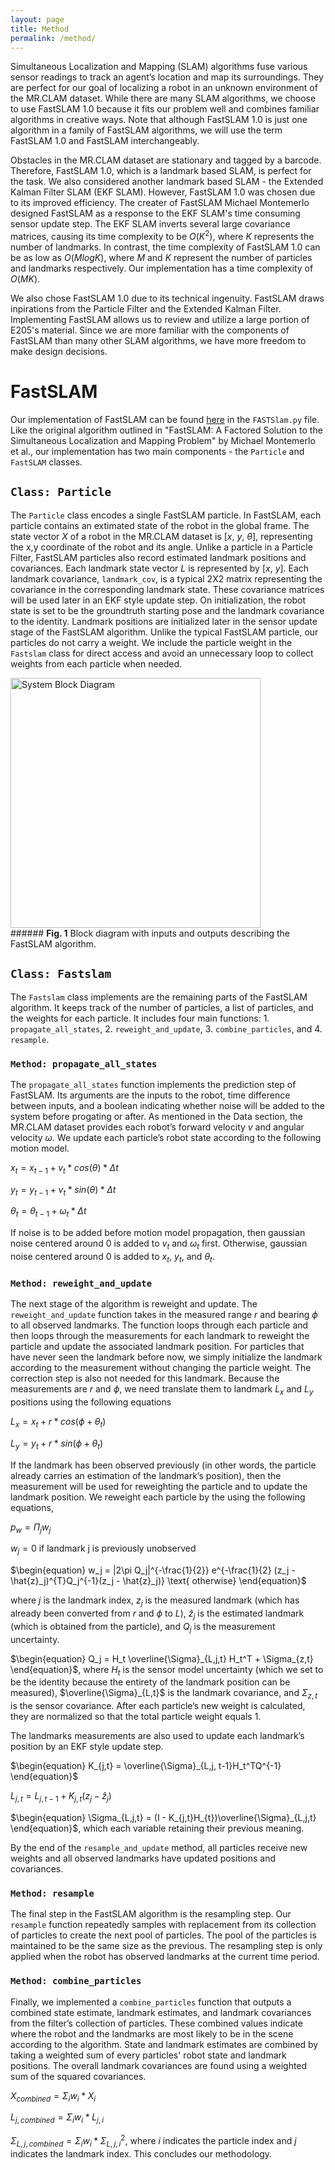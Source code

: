 ```yaml
---
layout: page
title: Method
permalink: /method/
---
```

Simultaneous Localization and Mapping (SLAM) algorithms fuse various sensor readings to track an agent’s location and map its surroundings. They are perfect for our goal of localizing a robot in an unknown environment of the MR.CLAM dataset. While there are many SLAM algorithms, we choose to use FastSLAM 1.0 because it fits our problem well and combines familiar algorithms in creative ways. Note that although FastSLAM 1.0 is just one algorithm in a family of FastSLAM algorithms, we will use the term FastSLAM 1.0 and FastSLAM interchangeably. 

Obstacles in the MR.CLAM dataset are stationary and tagged by a barcode. Therefore, FastSLAM 1.0, which is a landmark based SLAM, is perfect for the task. We also considered another landmark based SLAM - the Extended Kalman Filter SLAM (EKF SLAM). However, FastSLAM 1.0 was chosen due to its improved efficiency. The creater of FastSLAM Michael Montemerlo designed FastSLAM as a response to the EKF SLAM's time consuming sensor update step. The EKF SLAM inverts several large covariance matrices, causing its time complexity to be $O(K^2)$, where $K$ represents the number of landmarks. In contrast, the time complexity of FastSLAM 1.0 can be as low as $O(M log K)$, where $M$ and $K$ represent the number of particles and landmarks respectively. Our implementation has a time complexity of $O(MK)$. 

We also chose FastSLAM 1.0 due to its technical ingenuity. FastSLAM draws inpirations from the Particle Filter and the Extended Kalman Filter. Implementing FastSLAM allows us to review and utilize a large portion of E205's material. Since we are more familiar with the components of FastSLAM than many other SLAM algorithms, we have more freedom to make design decisions. 

# FastSLAM
Our implementation of FastSLAM can be found [here](https://github.com/echen4628/fastslam1/blob/main/FASTSlam.py) in the $\texttt{FASTSlam.py}$ file. Like the original algorithm outlined in "FastSLAM: A Factored Solution to the Simultaneous Localization and Mapping Problem" by Michael Montemerlo et al., our implementation has two main components - the $\texttt{Particle}$ and $\texttt{FastSLAM}$ classes. 

## $\texttt{Class: Particle}$
The $\texttt{Particle}$ class encodes a single FastSLAM particle. In FastSLAM, each particle contains an extimated state of the robot in the global frame. The state vector $X$ of a robot in the MR.CLAM dataset is [$x$, $y$, $\theta$], representing the x,y coordinate of the robot and its angle. Unlike a particle in a Particle Filter, FastSLAM particles also record estimated landmark positions and covariances. Each landmark state vector $L$ is represented by [$x$, $y$]. Each landmark covariance, $\texttt{landmark\_cov}$, is a typical 2X2 matrix representing the covariance in the corresponding landmark state. These covariance matrices will be used later in an EKF style update step. On initialization, the robot state is set to be the groundtruth starting pose and the landmark covariance to the identity. Landmark positions are initialized later in the sensor update stage of the FastSLAM algorithm. Unlike the typical FastSLAM particle, our particles do not carry a weight. We include the particle weight in the $\texttt{Fastslam}$ class for direct access and avoid an unnecessary loop to collect weights from each particle when needed. 


<div>
  <img src="https://echen4628.github.io/fastslam1/assets/img/System_Block_Diagram.png" alt="System Block Diagram" width="400" />
</div>
###### <b>Fig. 1</b> Block diagram with inputs and outputs describing the FastSLAM algorithm.

## $\texttt{Class: Fastslam}$
The $\texttt{Fastslam}$ class implements are the remaining parts of the FastSLAM algorithm. It keeps track of the number of particles, a list of particles, and the weights for each particle. It includes four main functions: 1. $\texttt{propagate\_all\_states}$, 2. $\texttt{reweight\_and\_update}$, 3. $\texttt{combine\_particles}$, and 4. $\texttt{resample}$.

### $\texttt{Method: propagate\_all\_states}$
The $\texttt{propagate\_all\_states}$ function implements the prediction step of FastSLAM. Its arguments are the inputs to the robot, time difference between inputs, and a boolean indicating whether noise will be added to the system before progating or after. As mentioned in the Data section, the MR.CLAM dataset provides each robot’s forward velocity $v$ and angular velocity $\omega$. We update each particle’s robot state according to the following motion model.

$\begin{equation}
x_t = x_{t-1} + v_t * cos(\theta)*\Delta t 
\end{equation}$

$\begin{equation}
y_t = y_{t-1} + v_t * sin(\theta)*\Delta t 
\end{equation}$

$\begin{equation}
\theta_t = \theta_{t-1} + \omega_t *\Delta t 
\end{equation}$

If noise is to be added before motion model propagation, then gaussian noise centered around 0 is added to $v_t$ and $\omega_t$ first. Otherwise, gaussian noise centered around 0 is added to $x_t$, $y_t$, and $\theta_t$. 

### $\texttt{Method: reweight\_and\_update}$
The next stage of the algorithm is reweight and update. The $\texttt{reweight\_and\_update}$ function takes in the measured range $r$ and bearing $\phi$ to all observed landmarks. The function loops through each particle and then loops through the measurements for each landmark to reweight the particle and update the associated landmark position. For particles that have never seen the landmark before now, we simply initialize the landmark according to the measurement without changing the particle weight. The correction step is also not needed for this landmark. Because the measurements are $r$ and $\phi$, we need translate them to landmark $L_x$ and $L_y$ positions using the following equations

$\begin{equation}
L_x = x_t + r*cos(\phi + \theta_t)
\end{equation}$

$\begin{equation}
L_y = y_t + r*sin(\phi + \theta_t)
\end{equation}$

If the landmark has been observed previously (in other words, the particle already carries an estimation of the landmark’s position), then the measurement will be used for reweighting the particle and to update the landmark position. We reweight each particle by the using the following equations,

$\begin{equation}
p_w = \Pi_{j} w_j
\end{equation}$

$\begin{equation}
w_j = 0 \text{ if landmark j is previously unobserved}
\end{equation}$

$\begin{equation}
w_j =  |2\pi Q_j|^{-\frac{1}{2}} e^{-\frac{1}{2} (z_j - \hat{z}_j)^{T}Q_j^{-1}(z_j - \hat{z}_j)}  \text{ otherwise}
\end{equation}$


where $j$ is the landmark index, $z_j$ is the measured landmark (which has already been converted from $r$ and $\phi$ to $L$), $\hat{z}_j$ is the estimated landmark (which is obtained from the particle), and $Q_j$ is the measurement uncertainty.

$\begin{equation}
Q_j = H_t \overline{\Sigma}_{L,j,t} H_t^T + \Sigma_{z,t}
\end{equation}$, where $H_t$ is the sensor model uncertainty (which we set to be the identity because the entirety of the landmark position can be measured), $\overline{\Sigma}_{L,t}$ is the landmark covariance, and $\Sigma_{z,t}$ is the sensor covariance. After each particle’s new weight is calculated, they are normalized so that the total particle weight equals 1. 

The landmarks measurements are also used to update each landmark’s position by an EKF style update step.

$\begin{equation}
K_{j,t} = \overline{\Sigma}_{L,j, t-1}H_t^TQ^{-1}
\end{equation}$

$\begin{equation}
L_{j,t} = L_{j,t-1} + K_{j,t} (z_j - \hat{z}_j)
\end{equation}$

$\begin{equation}
\Sigma_{L,j,t} = (I - K_{j,t}H_{t})\overline{\Sigma}_{L,j,t}
\end{equation}$, which each variable retaining their previous meaning.

By the end of the $\texttt{resample\_and\_update}$ method, all particles receive new weights and all observed landmarks have updated positions and covariances. 

### $\texttt{Method: resample}$
The final step in the FastSLAM algorithm is the resampling step. Our $\texttt{resample}$ function repeatedly samples with replacement from its collection of particles to create the next pool of particles. The pool of the particles is maintained to be the same size as the previous. The resampling step is only applied when the robot has observed landmarks at the current time period.

### $\texttt{Method: combine\_particles}$
Finally, we implemented a $\texttt{combine\_particles}$ function that outputs a combined state estimate, landmark estimates, and landmark covariances from the filter’s collection of particles. These combined values indicate where the robot and the landmarks are most likely to be in the scene according to the algorithm. State and landmark estimates are combined by taking a weighted sum of every particles' robot state and landmark positions. The overall landmark covariances are found using a weighted sum of the squared covariances.
    
$\begin{equation}
X_{combined} = \Sigma_i w_i*X_i
\end{equation}$

$\begin{equation}
L_{j, combined} = \Sigma_i w_i* L_{j,i}
\end{equation}$

$\begin{equation}
\Sigma_{L,j,combined}= \Sigma_{i} w_i* \Sigma_{L,j,i}^2
\end{equation}$, where $i$ indicates the particle index and $j$ indicates the landmark index. This concludes our methodology.
